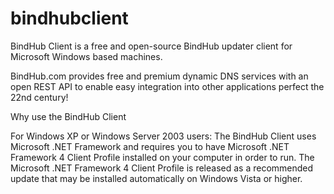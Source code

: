 bindhubclient
=============

BindHub Client is a free and open-source BindHub updater client for Microsoft Windows based machines.

BindHub.com provides free and premium dynamic DNS services with an open REST API to enable easy integration into other applications perfect the 22nd century!

Why use the BindHub Client

For Windows XP or Windows Server 2003 users:
The BindHub Client uses Microsoft .NET Framework and requires you to have Microsoft .NET Framework 4 Client Profile installed on your computer in order to run. The Microsoft .NET Framework 4 Client Profile is released as a recommended update that may be installed automatically on Windows Vista or higher.
